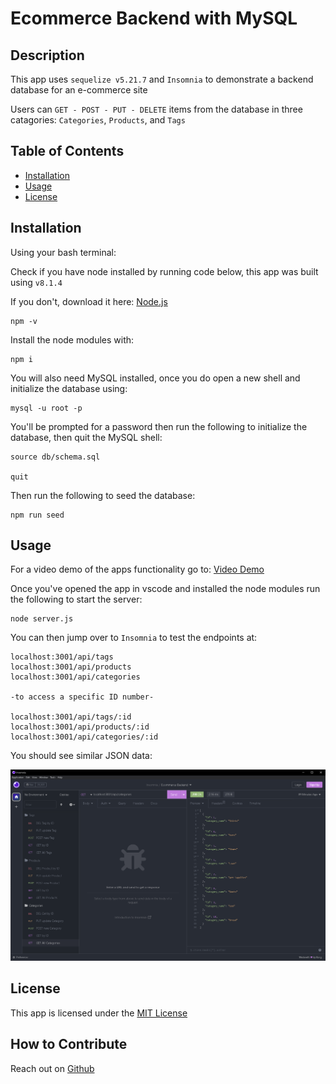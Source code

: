 # Ecommerce Backend with MySQL

## Description

This app uses `sequelize v5.21.7` and `Insomnia` to demonstrate a backend database for an e-commerce site

Users can `GET - POST - PUT - DELETE` items from the database in three catagories: `Categories`, `Products`, and `Tags`

## Table of Contents

- [Installation](#installation)
- [Usage](#usage)
- [License](#license)

## Installation

Using your bash terminal:

Check if you have node installed by running code below, this app was built using `v8.1.4`

If you don't, download it here: [Node.js](https://nodejs.org/en/)

```
npm -v
```

Install the node modules with:

```
npm i
```  

You will also need MySQL installed, once you do open a new shell and initialize the database using:

```
mysql -u root -p
```

You'll be prompted for a password then run the following to initialize the database, then quit the MySQL shell:

```
source db/schema.sql

quit
```

Then run the following to seed the database:

```
npm run seed
```

## Usage

For a video demo of the apps functionality go to: [Video Demo](https://drive.google.com/file/d/1TgQx-RxRj-7m-95EyovcdfR4RCjQTDUI/view)

Once you've opened the app in vscode and installed the node modules run the following to start the server:

```
node server.js
```

You can then jump over to `Insomnia` to test the endpoints at:

```
localhost:3001/api/tags
localhost:3001/api/products
localhost:3001/api/categories

-to access a specific ID number-

localhost:3001/api/tags/:id
localhost:3001/api/products/:id
localhost:3001/api/categories/:id
```

You should see similar JSON data:

![DEMO Insomnia](./images/DEMO.PNG)

## License

This app is licensed under the [MIT License](./LICENSE)

## How to Contribute

Reach out on [Github](https://github.com/Tooboi)
